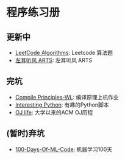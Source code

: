 # 程序练习册

## 更新中

 - [LeetCode Algorithms](https://github.com/kdwycz/workbook/tree/master/LeetCode%20Algorithms): Leetcode 算法题
 - [左耳听风 ARTS](https://github.com/kdwycz/workbook/tree/master/ARTS): 左耳听风 ARTS

## 完坑

 - [Compile Principles-WL](https://github.com/kdwycz/workbook/tree/master/Compile%20Principles-WL): 编译原理上机作业
 - [Interesting Python](https://github.com/kdwycz/workbook/tree/master/Interesting%20Python): 有趣的Python脚本
 - [OJ life](https://github.com/kdwycz/workbook/tree/master/OJ%20life): 大学以来的ACM OJ历程

## (暂时)弃坑

 - [100-Days-Of-ML-Code](https://github.com/kdwycz/workbook/tree/master/100-Days-Of-ML-Code): 机器学习100天

